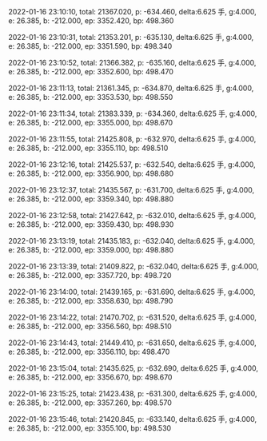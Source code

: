 2022-01-16 23:10:10, total: 21367.020, p: -634.460, delta:6.625 手, g:4.000, e: 26.385, b: -212.000, ep: 3352.420, bp: 498.360

2022-01-16 23:10:31, total: 21353.201, p: -635.130, delta:6.625 手, g:4.000, e: 26.385, b: -212.000, ep: 3351.590, bp: 498.340

2022-01-16 23:10:52, total: 21366.382, p: -635.160, delta:6.625 手, g:4.000, e: 26.385, b: -212.000, ep: 3352.600, bp: 498.470

2022-01-16 23:11:13, total: 21361.345, p: -634.870, delta:6.625 手, g:4.000, e: 26.385, b: -212.000, ep: 3353.530, bp: 498.550

2022-01-16 23:11:34, total: 21383.339, p: -634.360, delta:6.625 手, g:4.000, e: 26.385, b: -212.000, ep: 3355.000, bp: 498.670

2022-01-16 23:11:55, total: 21425.808, p: -632.970, delta:6.625 手, g:4.000, e: 26.385, b: -212.000, ep: 3355.110, bp: 498.510

2022-01-16 23:12:16, total: 21425.537, p: -632.540, delta:6.625 手, g:4.000, e: 26.385, b: -212.000, ep: 3356.900, bp: 498.680

2022-01-16 23:12:37, total: 21435.567, p: -631.700, delta:6.625 手, g:4.000, e: 26.385, b: -212.000, ep: 3359.340, bp: 498.880

2022-01-16 23:12:58, total: 21427.642, p: -632.010, delta:6.625 手, g:4.000, e: 26.385, b: -212.000, ep: 3359.430, bp: 498.930

2022-01-16 23:13:19, total: 21435.183, p: -632.040, delta:6.625 手, g:4.000, e: 26.385, b: -212.000, ep: 3359.000, bp: 498.880

2022-01-16 23:13:39, total: 21409.822, p: -632.040, delta:6.625 手, g:4.000, e: 26.385, b: -212.000, ep: 3357.720, bp: 498.720

2022-01-16 23:14:00, total: 21439.165, p: -631.690, delta:6.625 手, g:4.000, e: 26.385, b: -212.000, ep: 3358.630, bp: 498.790

2022-01-16 23:14:22, total: 21470.702, p: -631.520, delta:6.625 手, g:4.000, e: 26.385, b: -212.000, ep: 3356.560, bp: 498.510

2022-01-16 23:14:43, total: 21449.410, p: -631.650, delta:6.625 手, g:4.000, e: 26.385, b: -212.000, ep: 3356.110, bp: 498.470

2022-01-16 23:15:04, total: 21435.625, p: -632.690, delta:6.625 手, g:4.000, e: 26.385, b: -212.000, ep: 3356.670, bp: 498.670

2022-01-16 23:15:25, total: 21423.438, p: -631.300, delta:6.625 手, g:4.000, e: 26.385, b: -212.000, ep: 3357.260, bp: 498.570

2022-01-16 23:15:46, total: 21420.845, p: -633.140, delta:6.625 手, g:4.000, e: 26.385, b: -212.000, ep: 3355.100, bp: 498.530